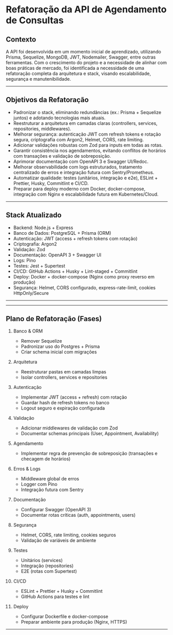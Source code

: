 # Refatoração da API de Agendamento de Consultas

## Contexto
A API foi desenvolvida em um momento inicial de aprendizado, utilizando Prisma, Sequelize, MongoDB, JWT, Nodemailer, Swagger, entre outras ferramentas.
Com o crescimento do projeto e a necessidade de alinhar com boas práticas de mercado, foi identificada a necessidade de uma refatoração completa da arquitetura e stack, visando escalabilidade, segurança e manutenibilidade.

---

## Objetivos da Refatoração
- Padronizar o stack, eliminando redundâncias (ex.: Prisma + Sequelize juntos) e adotando tecnologias mais atuais.
- Reestruturar a arquitetura em camadas claras (controllers, services, repositories, middlewares).
- Melhorar segurança: autenticação JWT com refresh tokens e rotação segura, criptografia com Argon2, Helmet, CORS, rate limiting.
- Adicionar validações robustas com Zod para inputs em todas as rotas.
- Garantir consistência nos agendamentos, evitando conflitos de horários com transações e validação de sobreposição.
- Aprimorar documentação com OpenAPI 3 e Swagger UI/Redoc.
- Melhorar observabilidade com logs estruturados, tratamento centralizado de erros e integração futura com Sentry/Prometheus.
- Automatizar qualidade: testes (unitários, integração e e2e), ESLint + Prettier, Husky, Commitlint e CI/CD.
- Preparar para deploy moderno com Docker, docker-compose, integração com Nginx e escalabilidade futura em Kubernetes/Cloud.

---

## Stack Atualizado
- Backend: Node.js + Express
- Banco de Dados: PostgreSQL + Prisma (ORM)
- Autenticação: JWT (access + refresh tokens com rotação)
- Criptografia: Argon2
- Validação: Zod
- Documentação: OpenAPI 3 + Swagger UI
- Logs: Pino
- Testes: Jest + Supertest
- CI/CD: GitHub Actions + Husky + Lint-staged + Commitlint
- Deploy: Docker + docker-compose (Nginx como proxy reverso em produção)
- Segurança: Helmet, CORS configurado, express-rate-limit, cookies HttpOnly/Secure

---

---

## Plano de Refatoração (Fases)
1. Banco & ORM
   - Remover Sequelize
   - Padronizar uso do Postgres + Prisma
   - Criar schema inicial com migrações

2. Arquitetura
   - Reestruturar pastas em camadas limpas
   - Isolar controllers, services e repositories

3. Autenticação
   - Implementar JWT (access + refresh) com rotação
   - Guardar hash de refresh tokens no banco
   - Logout seguro e expiração configurada

4. Validação
   - Adicionar middlewares de validação com Zod
   - Documentar schemas principais (User, Appointment, Availability)

5. Agendamento
   - Implementar regra de prevenção de sobreposição (transações e checagem de horários)

6. Erros & Logs
   - Middleware global de erros
   - Logger com Pino
   - Integração futura com Sentry

7. Documentação
   - Configurar Swagger (OpenAPI 3)
   - Documentar rotas críticas (auth, appointments, users)

8. Segurança
   - Helmet, CORS, rate limiting, cookies seguros
   - Validação de variáveis de ambiente

9. Testes
   - Unitários (services)
   - Integração (repositories)
   - E2E (rotas com Supertest)

10. CI/CD
    - ESLint + Prettier + Husky + Commitlint
    - GitHub Actions para testes e lint

11. Deploy
    - Configurar Dockerfile e docker-compose
    - Preparar ambiente para produção (Nginx, HTTPS)

---


